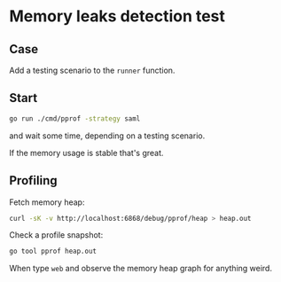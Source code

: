 # Memory leaks detection test

## Case

Add a testing scenario to the `runner` function.

## Start

```bash
go run ./cmd/pprof -strategy saml
```

and wait some time, depending on a testing scenario.

If the memory usage is stable that's great.

## Profiling

Fetch memory heap:

```bash
curl -sK -v http://localhost:6868/debug/pprof/heap > heap.out
```

Check a profile snapshot:

```bash
go tool pprof heap.out
```

When type `web` and observe the memory heap graph for anything weird.